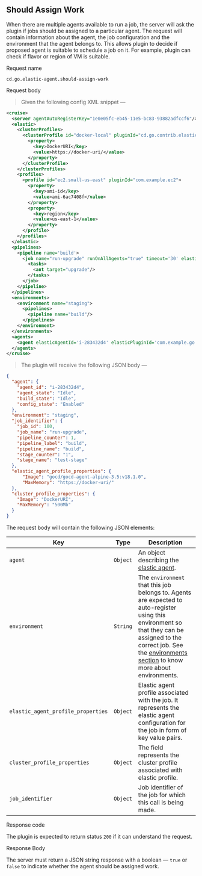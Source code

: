 ## Should Assign Work

When there are multiple agents available to run a job, the server will ask the plugin if jobs should be assigned to a particular agent. The request will contain information about the agent, the job configuration and the environment that the agent belongs to.
This allows plugin to decide if proposed agent is suitable to schedule a job on it. For example, plugin can check if flavor or region of VM is suitable.

<p class='request-name-heading'>Request name</p>

`cd.go.elastic-agent.should-assign-work`

<p class='request-body-heading'>Request body</p>

> Given the following config XML snippet —

```xml
<cruise>
  <server agentAutoRegisterKey="1e0e05fc-eb45-11e5-bc83-93882adfccf6"/>
  <elastic>
    <clusterProfiles>
      <clusterProfile id="docker-local" pluginId="cd.go.contrib.elastic-agent.docker">
        <property>
          <key>DockerURI</key>
          <value>https://docker-uri/</value>
        </property>
      </clusterProfile>
    </clusterProfiles>
    <profiles>
      <profile id="ec2.small-us-east" pluginId="com.example.ec2">
        <property>
          <key>ami-id</key>
          <value>ami-6ac7408f</value>
        </property>
        <property>
          <key>region</key>
          <value>us-east-1</value>
        </property>
      </profile>
    </profiles>
  </elastic>
  <pipelines>
    <pipeline name='build'>
      <job name="run-upgrade" runOnAllAgents="true" timeout='30' elasticProfileId="ec2.small-us-east">
        <tasks>
          <ant target="upgrade"/>
        </tasks>
      </job>
    </pipeline>
  </pipelines>
  <environments>
    <environment name="staging">
      <pipelines>
        <pipeline name="build"/>
      </pipelines>
    </environment>
  </environments>
  <agents>
    <agent elasticAgentId='i-283432d4' elasticPluginId='com.example.go.testplugin'/>
  </agents>
</cruise>
```

> The plugin will receive the following JSON body —

```json
{
  "agent": {
    "agent_id": "i-283432d4",
    "agent_state": "Idle",
    "build_state": "Idle",
    "config_state": "Enabled"
  },
  "environment": "staging",
  "job_identifier": {
    "job_id": 100,
    "job_name": "run-upgrade",
    "pipeline_counter": 1,
    "pipeline_label": "build",
    "pipeline_name": "build",
    "stage_counter": "1",
    "stage_name": "test-stage"
  },
  "elastic_agent_profile_properties": {
      "Image": "gocd/gocd-agent-alpine-3.5:v18.1.0",
      "MaxMemory": "https://docker-uri/"
  },
  "cluster_profile_properties": {
    "Image": "DockerURI",
    "MaxMemory": "500Mb"
  }
}
```

The request body will contain the following JSON elements:

<p class='attributes-table-follows'></p>

| Key                                | Type     | Description                                                                                                                                                                                                                                                                                          |
| -------------------                | -------- | -----------                                                                                                                                                                                                                                                                                          |
| `agent`                            | `Object` | An object describing the [elastic agent](#elastic-agent-object).                                                                                                                                                                                                                                     |
| `environment`                      | `String` | The `environment` that this job belongs to. Agents are expected to auto-register using this environment so that they can be assigned to the correct job. See the [environments section](https://docs.gocd.org/current/introduction/concepts_in_go.html#environment) to know more about environments. |
| `elastic_agent_profile_properties` | `Object` | Elastic agent profile associated with the job. It represents the elastic agent configuration for the job  in form of key value pairs.                                                                                                                                                                |
| `cluster_profile_properties`       | `Object` | The field represents the cluster profile associated with elastic profile.                                                                                                                                                                                                                            |
| `job_identifier`                   | `Object` | Job identifier of the job for which this call is being made.                                                                                                                                                                                                                                         |

<p class='response-code-heading'>Response code</p>

The plugin is expected to return status `200` if it can understand the request.

<p class='response-body-heading'>Response Body</p>

The server must return a JSON string response with a boolean — `true` or `false` to indicate whether the agent should be assigned work.

